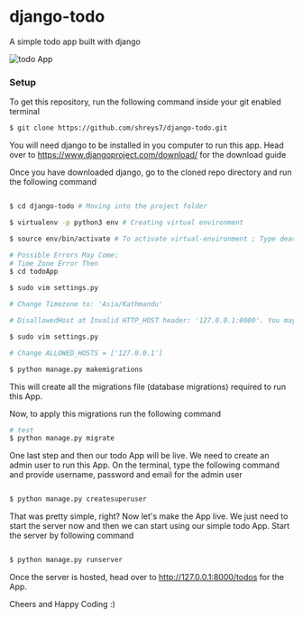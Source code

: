 # django-todo
A simple todo app built with django

![todo App](https://raw.githubusercontent.com/shreys7/django-todo/develop/staticfiles/todoApp.png)
### Setup
To get this repository, run the following command inside your git enabled terminal
```bash
$ git clone https://github.com/shreys7/django-todo.git
```
You will need django to be installed in you computer to run this app. Head over to https://www.djangoproject.com/download/ for the download guide

Once you have downloaded django, go to the cloned repo directory and run the following command

```bash

$ cd django-todo # Moving into the project folder

$ virtualenv -p python3 env # Creating virtual environment

$ source env/bin/activate # To activate virtual-environment ; Type deactivate to deactivate the virtual environment

# Possible Errors May Come:
# Time Zone Error Then 
$ cd todoApp 

$ sudo vim settings.py 

# Change Timezone to: 'Asia/Kathmandu'

# DisallowedHost at Invalid HTTP_HOST header: '127.0.0.1:8000'. You may need to add '127.0.0.1' to ALLOWED_HOSTS.

$ sudo vim settings.py

# Change ALLOWED_HOSTS = ['127.0.0.1']

$ python manage.py makemigrations
```
This will create all the migrations file (database migrations) required to run this App.

Now, to apply this migrations run the following command
```bash
# test
$ python manage.py migrate
```
One last step and then our todo App will be live. We need to create an admin user to run this App. On the terminal, type the following command and provide username, password and email for the admin user
```bash

$ python manage.py createsuperuser
```
That was pretty simple, right? Now let's make the App live. We just need to start the server now and then we can start using our simple todo App. Start the server by following command

```bash

$ python manage.py runserver
```

Once the server is hosted, head over to http://127.0.0.1:8000/todos for the App.

Cheers and Happy Coding :)
